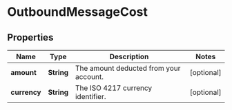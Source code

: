 # OutboundMessageCost

## Properties
Name | Type | Description | Notes
------------ | ------------- | ------------- | -------------
**amount** | **String** | The amount deducted from your account. |  [optional]
**currency** | **String** | The ISO 4217 currency identifier. |  [optional]
